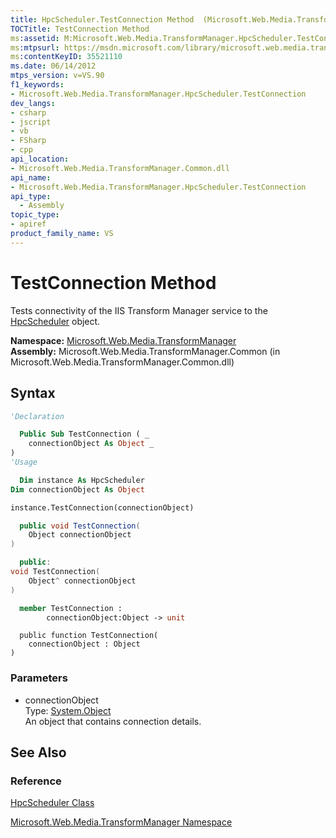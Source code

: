 ```yaml
---
title: HpcScheduler.TestConnection Method  (Microsoft.Web.Media.TransformManager)
TOCTitle: TestConnection Method
ms:assetid: M:Microsoft.Web.Media.TransformManager.HpcScheduler.TestConnection(System.Object)
ms:mtpsurl: https://msdn.microsoft.com/library/microsoft.web.media.transformmanager.hpcscheduler.testconnection(v=VS.90)
ms:contentKeyID: 35521110
ms.date: 06/14/2012
mtps_version: v=VS.90
f1_keywords:
- Microsoft.Web.Media.TransformManager.HpcScheduler.TestConnection
dev_langs:
- csharp
- jscript
- vb
- FSharp
- cpp
api_location:
- Microsoft.Web.Media.TransformManager.Common.dll
api_name:
- Microsoft.Web.Media.TransformManager.HpcScheduler.TestConnection
api_type:
  - Assembly
topic_type:
- apiref
product_family_name: VS
---
```


# TestConnection Method

Tests connectivity of the IIS Transform Manager service to the [HpcScheduler](hpcscheduler-class-microsoft-web-media-transformmanager.md) object.

**Namespace:**  [Microsoft.Web.Media.TransformManager](microsoft-web-media-transformmanager-namespace.md)  
**Assembly:**  Microsoft.Web.Media.TransformManager.Common (in Microsoft.Web.Media.TransformManager.Common.dll)

## Syntax

```vb
'Declaration

  Public Sub TestConnection ( _
    connectionObject As Object _
)
'Usage

  Dim instance As HpcScheduler
Dim connectionObject As Object

instance.TestConnection(connectionObject)
```

```csharp
  public void TestConnection(
    Object connectionObject
)
```

```cpp
  public:
void TestConnection(
    Object^ connectionObject
)
```

``` fsharp
  member TestConnection :
        connectionObject:Object -> unit
```

```jscript
  public function TestConnection(
    connectionObject : Object
)
```

### Parameters

  - connectionObject  
    Type: [System.Object](https://msdn.microsoft.com/library/e5kfa45b)  
    An object that contains connection details.  

## See Also

### Reference

[HpcScheduler Class](hpcscheduler-class-microsoft-web-media-transformmanager.md)

[Microsoft.Web.Media.TransformManager Namespace](microsoft-web-media-transformmanager-namespace.md)
